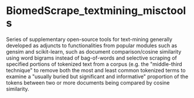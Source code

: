 # BiomedScrape_textmining_misctools
Series of supplementary open-source tools for text-mining generally developed as adjuncts to functionalities from popular modules such as gensim and scikit-learn, such as document comparison/cosine similarity using word bigrams instead of bag-of-words and selective scraping of specified portions of tokenized text from a corpus (e.g. the "middle-third technique" to remove both the most and least common tokenized terms to examine a "usually buried but significant and informative" proportion of the tokens between two or more documents being compared by cosine similarity.
